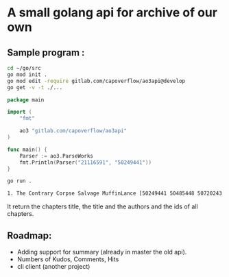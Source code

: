 # A small golang api for archive of our own


## Sample program : 
```bash
cd ~/go/src
go mod init .
go mod edit -require gitlab.com/capoverflow/ao3api@develop
go get -v -t ./...

```


```go
package main

import (
	"fmt"

	ao3 "gitlab.com/capoverflow/ao3api"
)

func main() {
	Parser := ao3.ParseWorks
	fmt.Println(Parser("21116591", "50249441"))
}
``` 
```bash
go run .

1. The Contrary Corpse Salvage MuffinLance [50249441 50485448 50720243 50831173 51608758 52081273 54160033 54694417 60167875 61226317 61799353 63000286]
```
It return the chapters title, the title and the authors and the ids of all chapters.


## Roadmap: 

* Adding support for summary (already in master the old api).
* Numbers of Kudos, Comments, Hits
* cli client (another project)


